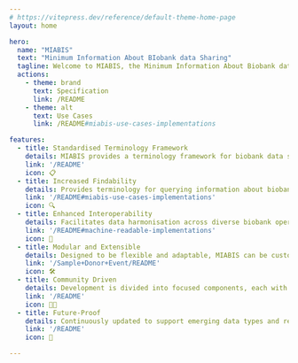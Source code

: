 ```yaml
---
# https://vitepress.dev/reference/default-theme-home-page
layout: home

hero:
  name: "MIABIS"
  text: "Minimum Information About BIobank data Sharing"
  tagline: Welcome to MIABIS, the Minimum Information About Biobank data Sharing initiative! MIABIS is dedicated to standardising data elements used to describe biobanks, research on samples, and associated data. Our goal is to enhance interoperability among biobanks sharing their valuable data and samples.
  actions:
    - theme: brand
      text: Specification
      link: /README
    - theme: alt
      text: Use Cases
      link: /README#miabis-use-cases-implementations

features:
  - title: Standardised Terminology Framework
    details: MIABIS provides a terminology framework for biobank data sharing, ensuring consistency and interoperability across institutions.
    link: '/README'
    icon: 📋
  - title: Increased Findability
    details: Provides terminology for querying information about biobanks, their samples and datasets, helping researchers to quickly locate relevant resources.
    link: '/README#miabis-use-cases-implementations'
    icon: 🔍
  - title: Enhanced Interoperability 
    details: Facilitates data harmonisation across diverse biobank operations, encouriging collaboration.
    link: '/README#machine-readable-implementations'
    icon: 🔗
  - title: Modular and Extensible
    details: Designed to be flexible and adaptable, MIABIS can be customized to meet local needs while adhering to international standards.
    link: '/Sample+Donor+Event/README'
    icon: 🛠
  - title: Community Driven
    details: Development is divided into focused components, each with a predefined scope based on specific use cases and the involvement of field experts in working groups. 
    link: '/README'
    icon: 👷👷
  - title: Future-Proof
    details: Continuously updated to support emerging data types and research methodologies, ensuring long-term relevance.
    link: '/README'
    icon: 🚀

---
```



